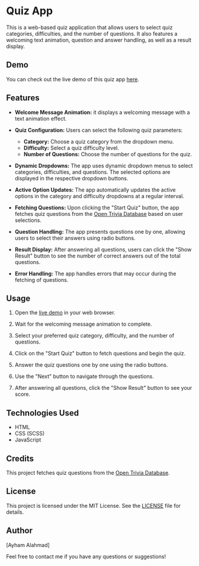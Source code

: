 # Quiz App

This is a web-based quiz application that allows users to select quiz categories, difficulties, and the number of questions. It also features a welcoming text animation, question and answer handling, as well as a result display.

## Demo

You can check out the live demo of this quiz app [here](https://ayhamalahmad.github.io/quiz-App/).

## Features

- **Welcome Message Animation:**  it displays a welcoming message with a text animation effect.

- **Quiz Configuration:** Users can select the following quiz parameters:
  - **Category:** Choose a quiz category from the dropdown menu.
  - **Difficulty:** Select a quiz difficulty level.
  - **Number of Questions:** Choose the number of questions for the quiz.

- **Dynamic Dropdowns:** The app uses dynamic dropdown menus to select categories, difficulties, and questions. The selected options are displayed in the respective dropdown buttons.

- **Active Option Updates:** The app automatically updates the active options in the category and difficulty dropdowns at a regular interval.

- **Fetching Questions:** Upon clicking the "Start Quiz" button, the app fetches quiz questions from the [Open Trivia Database](https://opentdb.com/api_config.php) based on user selections.

- **Question Handling:** The app presents questions one by one, allowing users to select their answers using radio buttons.

- **Result Display:** After answering all questions, users can click the "Show Result" button to see the number of correct answers out of the total questions.

- **Error Handling:** The app handles errors that may occur during the fetching of questions.

## Usage

1. Open the [live demo](https://ayhamalahmad.github.io/quiz-App/) in your web browser.

2. Wait for the welcoming message animation to complete.

3. Select your preferred quiz category, difficulty, and the number of questions.

4. Click on the "Start Quiz" button to fetch questions and begin the quiz.

5. Answer the quiz questions one by one using the radio buttons.

6. Use the "Next" button to navigate through the questions.

7. After answering all questions, click the "Show Result" button to see your score.

## Technologies Used

- HTML
- CSS (SCSS)
- JavaScript

## Credits

This project fetches quiz questions from the [Open Trivia Database](https://opentdb.com/api_config.php).

## License

This project is licensed under the MIT License. See the [LICENSE](LICENSE) file for details.

## Author

[Ayham Alahmad]

Feel free to contact me if you have any questions or suggestions!

